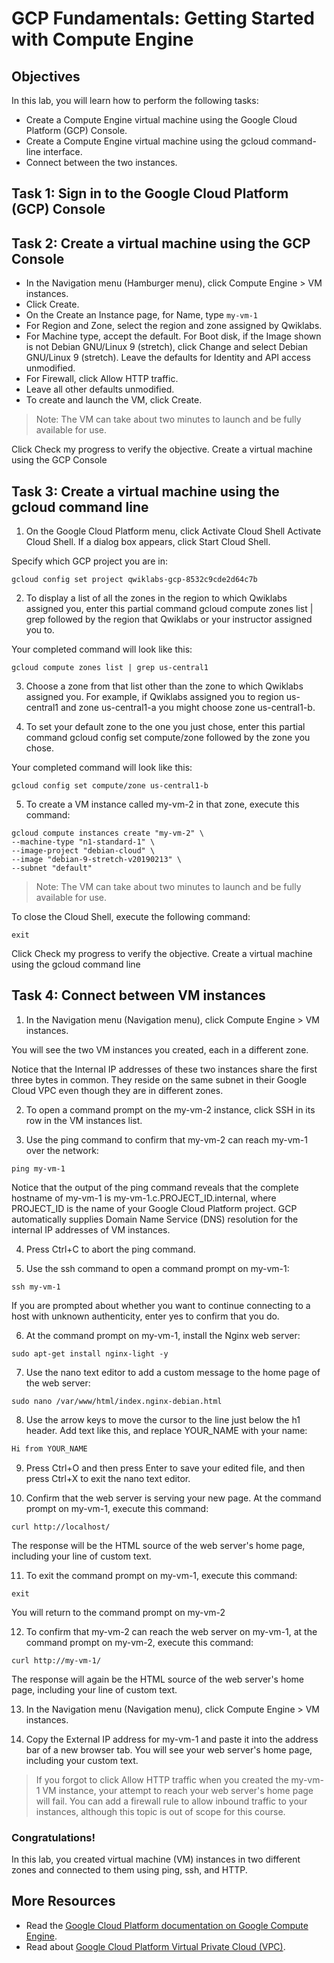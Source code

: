 # GCP Fundamentals: Getting Started with Compute Engine


## Objectives
In this lab, you will learn how to perform the following tasks:

- Create a Compute Engine virtual machine using the Google Cloud Platform (GCP) Console.
- Create a Compute Engine virtual machine using the gcloud command-line interface.
- Connect between the two instances.

## Task 1: Sign in to the Google Cloud Platform (GCP) Console


## Task 2: Create a virtual machine using the GCP Console

- In the Navigation menu (Hamburger menu), click Compute Engine > VM instances.
- Click Create.
- On the Create an Instance page, for Name, type `my-vm-1`
- For Region and Zone, select the region and zone assigned by Qwiklabs.
- For Machine type, accept the default.
For Boot disk, if the Image shown is not Debian GNU/Linux 9 (stretch), click Change and select Debian GNU/Linux 9 (stretch).
Leave the defaults for Identity and API access unmodified.
- For Firewall, click Allow HTTP traffic.
- Leave all other defaults unmodified.
- To create and launch the VM, click Create.

> Note: The VM can take about two minutes to launch and be fully available for use.

Click Check my progress to verify the objective.
Create a virtual machine using the GCP Console

## Task 3: Create a virtual machine using the gcloud command line

1. On the Google Cloud Platform menu, click Activate Cloud Shell Activate Cloud Shell. If a dialog box appears, click Start Cloud Shell.

Specify which GCP project you are in:

`gcloud config set project qwiklabs-gcp-8532c9cde2d64c7b`

2. To display a list of all the zones in the region to which Qwiklabs assigned you, enter this partial command gcloud compute zones list | grep followed by the region that Qwiklabs or your instructor assigned you to.

Your completed command will look like this:

`gcloud compute zones list | grep us-central1`

3. Choose a zone from that list other than the zone to which Qwiklabs assigned you. For example, if Qwiklabs assigned you to region us-central1 and zone us-central1-a you might choose zone us-central1-b.

4. To set your default zone to the one you just chose, enter this partial command gcloud config set compute/zone followed by the zone you chose.

Your completed command will look like this:

`gcloud config set compute/zone us-central1-b`

5. To create a VM instance called my-vm-2 in that zone, execute this command:

```shell
gcloud compute instances create "my-vm-2" \
--machine-type "n1-standard-1" \
--image-project "debian-cloud" \
--image "debian-9-stretch-v20190213" \
--subnet "default"
```

> Note: The VM can take about two minutes to launch and be fully available for use.

To close the Cloud Shell, execute the following command:

`exit`

Click Check my progress to verify the objective.
Create a virtual machine using the gcloud command line

## Task 4: Connect between VM instances

1. In the Navigation menu (Navigation menu), click Compute Engine > VM instances.

You will see the two VM instances you created, each in a different zone.

Notice that the Internal IP addresses of these two instances share the first three bytes in common. They reside on the same subnet in their Google Cloud VPC even though they are in different zones.

2. To open a command prompt on the my-vm-2 instance, click SSH in its row in the VM instances list.

3. Use the ping command to confirm that my-vm-2 can reach my-vm-1 over the network:

`ping my-vm-1`

Notice that the output of the ping command reveals that the complete hostname of my-vm-1 is my-vm-1.c.PROJECT_ID.internal, where PROJECT_ID is the name of your Google Cloud Platform project. GCP automatically supplies Domain Name Service (DNS) resolution for the internal IP addresses of VM instances.

4. Press Ctrl+C to abort the ping command.

5. Use the ssh command to open a command prompt on my-vm-1:

`ssh my-vm-1`

If you are prompted about whether you want to continue connecting to a host with unknown authenticity, enter yes to confirm that you do.

6. At the command prompt on my-vm-1, install the Nginx web server:

```shell
sudo apt-get install nginx-light -y
```

7. Use the nano text editor to add a custom message to the home page of the web server:

```shell
sudo nano /var/www/html/index.nginx-debian.html
```

8. Use the arrow keys to move the cursor to the line just below the h1 header. Add text like this, and replace YOUR_NAME with your name:

```html
Hi from YOUR_NAME
```

9. Press Ctrl+O and then press Enter to save your edited file, and then press Ctrl+X to exit the nano text editor.

10. Confirm that the web server is serving your new page. At the command prompt on my-vm-1, execute this command:

```shell
curl http://localhost/
```

The response will be the HTML source of the web server's home page, including your line of custom text.

11. To exit the command prompt on my-vm-1, execute this command:

```shell
exit
```

You will return to the command prompt on my-vm-2

12. To confirm that my-vm-2 can reach the web server on my-vm-1, at the command prompt on my-vm-2, execute this command:

```shell
curl http://my-vm-1/
```

The response will again be the HTML source of the web server's home page, including your line of custom text.

13. In the Navigation menu (Navigation menu), click Compute Engine > VM instances.

14. Copy the External IP address for my-vm-1 and paste it into the address bar of a new browser tab. You will see your web server's home page, including your custom text.

> If you forgot to click Allow HTTP traffic when you created the my-vm-1 VM instance, your attempt to reach your web server's home page will fail. You can add a firewall rule to allow inbound traffic to your instances, although this topic is out of scope for this course.

### Congratulations!

In this lab, you created virtual machine (VM) instances in two different zones and connected to them using ping, ssh, and HTTP.


## More Resources

- Read the [Google Cloud Platform documentation on Google Compute Engine](https://cloud.google.com/compute/docs/).
- Read about [Google Cloud Platform Virtual Private Cloud (VPC)](https://cloud.google.com/compute/docs/vpc/).